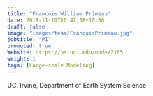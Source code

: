 ```yaml
---
title: "Francois William Primeau"
date: 2018-11-19T10:47:58+10:00
draft: false
image: "images/team/FrancoisPrimeau.jpg"
jobtitle: "PI"
promoted: true
Website: https://ps.uci.edu/node/2165
weight: 1
tags: [Large-scale Modeling]
---
```



UC, Irvine, Department of Earth System Science
